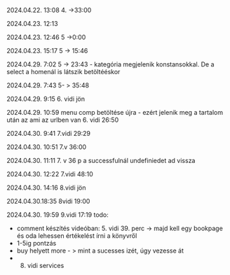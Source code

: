 2024.04.22.  13:08 
        4. ->33:00

2024.04.23. 12:13

<!---
    - lenyíló lista - könyv kategóriák - fantasy, rom, horror
    - képekhez berakni egy egy könyvklépet, ami az adott kategórián belül meg fog jelenni.
    - for ciklussal fogom, és az adott kategória képét kirakom egymás után, úgy hogy egy sorban max 3 legyen
-->

2024.04.23. 12:46
    5 ->0:00
    
2024.04.23. 15:17
    5 -> 15:46

2024.04.29. 7:02
    5 -> 23:43 - kategória megjelenik konstansokkal. De a select a homenál is látszik betöltééskor

2024.04.29. 7:43
    5- > 35:48

2024.04.29. 9:15
    6. vidi jön

2024.04.29. 10:59
    menu comp betöltése újra - ezért jelenik meg a tartalom után az ami az urlben van 
    6. vidi 26:50

2024.04.30. 9:41
    7.vidi 29:29

2024.04.30. 10:51
    7.v 36:00

2024.04.30. 11:11
    7. v 36 p
    a successfulnál undefiniedet ad vissza

2024.04.30. 12:22
    7.vidi 48:10

2024.04.30. 14:16
    8.vidi jön

2024.04.30.18:35
    8vidi 19:00
    
2024.04.30. 19:59
    9.vidi 17:19
todo: 
- comment készítés videóban: 5. vidi 39. perc -> majd kell egy bookpage és oda lehessen értékelést írni a könyvről
- 1-5ig pontzás
- buy helyett more - > mint a sucesses izét, úgy vezesse át
- 8. vidi services